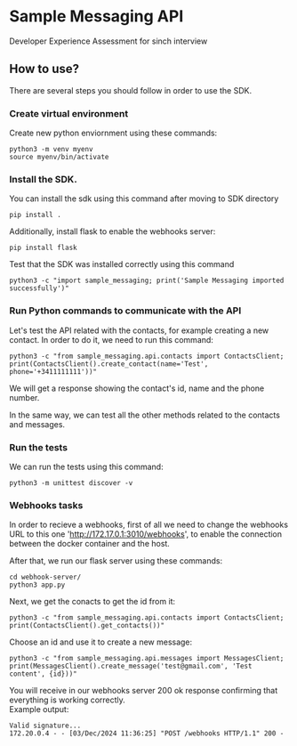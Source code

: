 # Sample Messaging API
Developer Experience Assessment for sinch interview

## How to use?

There are several steps you should follow in order to use the SDK.  

### Create virtual environment

Create new python enviornment using these commands:

```
python3 -m venv myenv
source myenv/bin/activate
```

### Install the SDK.

You can install the sdk using this command after moving to SDK directory

```
pip install .
```

Additionally, install flask to enable the webhooks server:

```
pip install flask
```

Test that the SDK was installed correctly using this command

```
python3 -c "import sample_messaging; print('Sample Messaging imported successfully')"
```

### Run Python commands to communicate with the API

Let's test the API related with the contacts, for example creating a new contact. In order to do it, we need to run this command:

```
python3 -c "from sample_messaging.api.contacts import ContactsClient; print(ContactsClient().create_contact(name='Test', phone='+3411111111'))"
```

We will get a response showing the contact's id, name and the phone number.

In the same way, we can test all the other methods related to the contacts and messages.

### Run the tests

We can run the tests using this command:
```
python3 -m unittest discover -v
```

### Webhooks tasks

In order to recieve a webhooks, first of all we need to change the webhooks URL to this one 'http://172.17.0.1:3010/webhooks', to enable the connection between the docker container and the host.

After that, we run our flask server using these commands:
```
cd webhook-server/
python3 app.py
```

Next, we get the conacts to get the id from it:

```
python3 -c "from sample_messaging.api.contacts import ContactsClient; print(ContactsClient().get_contacts())"
```

Choose an id and use it to create a new message:
```
python3 -c "from sample_messaging.api.messages import MessagesClient; print(MessagesClient().create_message('test@gmail.com', 'Test content', {id}))"
```

You will receive in our webhooks server 200 ok response confirming that everything is working correctly.  
Example output:
```
Valid signature...
172.20.0.4 - - [03/Dec/2024 11:36:25] "POST /webhooks HTTP/1.1" 200 -
```
